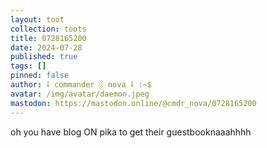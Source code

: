 ```yaml
---
layout: toot
collection: toots
title: 0728165200
date: 2024-07-28
published: true
tags: []
pinned: false
author: ⸸ commander ░ nova ⸸ :~$
avatar: /img/avatar/daemon.jpeg
mastodon: https://mastodon.online/@cmdr_nova/0728165200
---
```


oh you have blog ON pika to get their guestbooknaaahhhh
